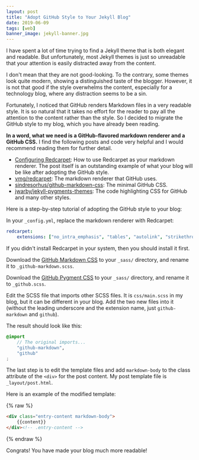 ```yaml
---
layout: post
title: "Adopt GitHub Style to Your Jekyll Blog"
date: 2019-06-09
tags: [web]
banner_image: jekyll-banner.jpg
---
```


I have spent a lot of time trying to find a Jekyll theme that is both elegant
and readable. But unfortunately, most Jekyll themes is just so unreadable that
your attention is easily distracted away from the content.

I don't mean that they are not good-looking. To the contrary, some themes look
quite modern, showing a distinguished taste of the blogger. However, it is not
that good if the style overwhelms the content, especially for a technology blog,
where any distraction seems to be a sin.

Fortunately, I noticed that GitHub renders Markdown files in a very readable
style. It is so natural that it takes no effort for the reader to pay all the
attention to the content rather than the style. So I decided to migrate the
GitHub style to my blog, which you have already been reading.

**In a word, what we need is a GitHub-flavored markdown renderer and a GitHub
CSS.** I find the following posts and code very helpful and I would
recommend reading them for further detail.

<!--more-->

- [Configuring
  Redcarpet](https://george-hawkins.github.io/basic-gfm-jekyll/redcarpet-extensions.html):
  How to use Redcarpet as your markdown renderer. The post itself is an
  outstanding example of what your blog will be like after adopting the GitHub
  style.
- [vmg/redcarpet](https://github.com/vmg/redcarpet/): The markdown renderer that
  GitHub uses.
- [sindresorhus/github-markdown-css](https://github.com/sindresorhus/github-markdown-css):
  The minimal GitHub CSS.
- [jwarby/jekyll-pygments-themes](https://github.com/jwarby/jekyll-pygments-themes):
  The code highlighting CSS for GitHub and many other styles.

Here is a step-by-step tutorial of adopting the GitHub style to your blog:

In your `_config.yml`, replace the markdown renderer with Redcarpet:

```yaml
redcarpet:
    extensions: ["no_intra_emphasis", "tables", "autolink", "strikethrough", "with_toc_data"]
```

If you didn't install Redcarpet in your system, then you should install it
first.

Download the [GitHub Markdown
CSS](https://github.com/sindresorhus/github-markdown-css/blob/gh-pages/github-markdown.css)
to your `_sass/` directory, and rename it to `_github-markdown.scss`.

Download the [GitHub Pygment
CSS](https://github.com/jwarby/jekyll-pygments-themes/blob/master/github.css) to
your `_sass/` directory, and rename it to `_github.scss`.

Edit the SCSS file that imports other SCSS files. It is `css/main.scss` in my
blog, but it can be different in your blog. Add the two new files into it
(without the leading underscore and the extension name, just `github-markdown`
and `github`).

The result should look like this:

```scss
@import 
    // The original imports...
    "github-markdown",
    "github"
;
```

The last step is to edit the template files and add `markdown-body` to the class
attribute of the `<div>` for the post content. My post template file is
`_layout/post.html`.

Here is an example of the modified template:

{% raw %}
```html
<div class="entry-content markdown-body">
    {{content}}
</div><!-- .entry-content -->
```
{% endraw %}

Congrats! You have made your blog much more readable!
